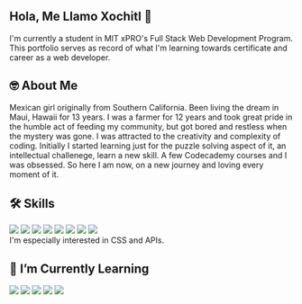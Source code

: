 ## Hola, Me Llamo Xochitl 👋
I'm currently a student in MIT xPRO's Full Stack Web Development Program. This portfolio serves as record of what I'm learning towards certificate and career as a web developer.

## 🤓 About Me
Mexican girl originally from Southern California. Been living the dream in Maui, Hawaii for 13 years. I was a farmer for 12 years and took great pride in the humble act of feeding my community, but got bored and restless when the mystery was gone. I was attracted to the creativity and complexity of coding. Initially I started learning just for the puzzle solving aspect of it, an intellectual challenege, learn a new skill. A few Codecademy courses and I was obsessed. So here I am now, on a new journey and loving every moment of it.

 ## 🛠️ Skills 
 <!-- html -->
<img class="badgeIcon img-fluid"
src="https://img.shields.io/badge/-HTML-E34F26?style=flat-square&logo=HTML5&logoColor=white"> <!-- css -->
<img class="badgeIcon img-fluid"
src="https://img.shields.io/badge/-CSS-1572B6?style=flat-square&logo=CSS3&logoColor=white"> <!-- javascript -->
<img class="badgeIcon img-fluid"
src="https://img.shields.io/badge/-JavaScript-yellow?style=flat-square&logo=javascript"> <!-- bootstrap -->
<img class="badgeIcon img-fluid"
src="https://img.shields.io/badge/-Bootstrap-F7F7F7?style=flat-square&logo=bootstrap"> <!-- google fonts -->
<img class="badgeIcon img-fluid"
src="https://img.shields.io/badge/-Google Fonts-4285F4?style=flat-square&logo=Google-Fonts&logoColor=white"> <!-- google maps -->
<img class="badgeIcon img-fluid"
src="https://img.shields.io/badge/-Google Maps-4285F4?style=flat-square&logo=Google-Maps&logoColor=white"> <!-- git -->
<img class="badgeIcon img-fluid"
src="https://img.shields.io/badge/-Git-217346?style=flat-square&logo=Git&logoColor=white"> <!-- vs code -->
<img class="badgeIcon img-fluid"
src="https://img.shields.io/badge/-Visual Studio Code-007ACC?style=flat-square&logo=Visual-Studio-Code&logoColor=white"> <br>
I'm especially interested in CSS and APIs.



 
## 🧠 I’m Currently Learning 
<!-- react -->
<img class="badgeIcon img-fluid"
src="https://img.shields.io/badge/-React-61DAFB?style=flat-square&logo=React&logoColor=white"> <!-- node.js -->
<img class="badgeIcon img-fluid"
src="https://img.shields.io/badge/-Node.js-339933?style=flat-square&logo=NODE.JS&logoColor=white"> <!-- mongo db -->
<img class="badgeIcon img-fluid"
src="https://img.shields.io/badge/-Mongo DB-47A248?style=flat-square&logo=Mongodb&logoColor=white"> <!-- express js-->
<img class="badgeIcon img-fluid"
src="https://img.shields.io/badge/-Express-000000?style=flat-square&logo=Express&logoColor=white"> <!-- figma -->
<img class="badgeIcon img-fluid"
src="https://img.shields.io/badge/-Figma-F24E1E?style=flat-square&logo=Figma&logoColor=white">




















<!--
- 👯 I’m looking to collaborate on ...
- 🤔 I’m looking for help with ...
- 💬 Ask me about ...
- 📫 How to reach me: ...
- 😄 Pronouns: ...
- ⚡ Fun fact: ...
Here are some ideas to get you started:

- 🔭 I’m currently working on ...
--->



            



            
            
            

            
         
